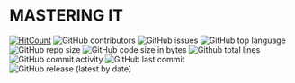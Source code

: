 ﻿# MASTERING IT


[![HitCount](http://hits.dwyl.com/ITUTE/MIT.svg)](http://hits.dwyl.com/ITUTE/MIT)
![GitHub contributors](https://img.shields.io/github/contributors/ITUTE/MIT)
![GitHub issues](https://img.shields.io/github/issues/ITUTE/MIT?color=red)
![GitHub top language](https://img.shields.io/github/languages/top/ITUTE/MIT?color=cyan)
![GitHub repo size](https://img.shields.io/github/repo-size/ITUTE/MIT)
![GitHub code size in bytes](https://img.shields.io/github/languages/code-size/ITUTE/MIT)
![Github total lines](https://sloc.xyz/github/ITUTE/MIT)
![GitHub commit activity](https://img.shields.io/github/commit-activity/m/ITUTE/MIT?color=g)
![GitHub last commit](https://img.shields.io/github/last-commit/ITUTE/MIT?color=yellow)
![GitHub release (latest by date)](https://img.shields.io/github/v/release/ITUTE/MIT)